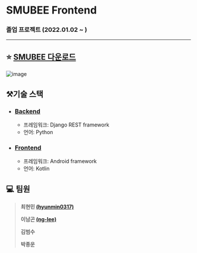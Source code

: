 # SMUBEE Frontend

### 졸업 프로젝트 (2022.01.02 ~ )

---
## :star: [SMUBEE 다운로드](https://play.google.com/store/apps/details?id=com.smu.sumubee)

![image](https://user-images.githubusercontent.com/63601183/191902648-c8414611-a5e0-42fe-bc19-585b515b7bb2.PNG)

## ⚒️기술 스택

* ### [Backend](https://github.com/hyunmin0317/SMUBEE-BE)
    * 프레임워크: Django REST framework
    * 언어: Python
* ### [Frontend](https://github.com/hyunmin0317/SMUBEE-FE)
    * 프레임워크: Android framework
    * 언어: Kotlin

## :computer: 팀원 

> **최현민 [(hyunmin0317)](https://github.com/hyunmin0317)**
>
> **이남곤 [(ng-lee)](https://github.com/ng-lee)**
> 
> **김범수** 
> 
> **박종운**
